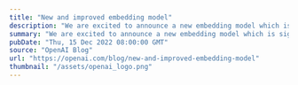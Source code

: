 ```yaml
---
title: "New and improved embedding model"
description: "We are excited to announce a new embedding model which is significantly more capable, cost effective, and simpler to use."
summary: "We are excited to announce a new embedding model which is significantly more capable, cost effective, and simpler to use."
pubDate: "Thu, 15 Dec 2022 08:00:00 GMT"
source: "OpenAI Blog"
url: "https://openai.com/blog/new-and-improved-embedding-model"
thumbnail: "/assets/openai_logo.png"
---
```


